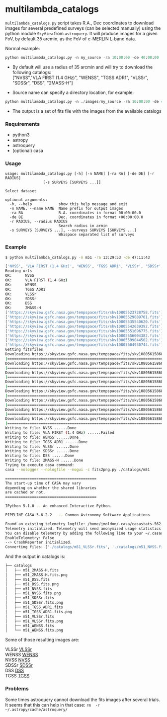 # multilambda_catalogs

`multilambda_catalogs.py` script takes R.A., Dec coordinates to download images for several predefined surveys (can be selected manually) using the python module `SkyView` from `astroquery`. It will produce images for a given FoV, by default 35 arcmin, as the FoV of e-MERLIN L-band data.

Normal example:
```python
python multilambda_catalogs.py -n my_source -ra 10:00:00 -de 40:00:00
```
- By default will use a radius of 35 arcmin and will try to download the following catalogs:  
["NVSS","VLA FIRST (1.4 GHz)", "WENSS", "TGSS ADR1", "VLSSr", "SDSSr", "DSS", "2MASS-H"]

- Source name can specify a directory location, for example:

```python
python multilambda_catalogs.py -n ./images/my_source -ra 10:00:00 -de 40:00:00
```
- The output is a set of fits file with the images from the available catalogs

### Requirements
- python3
- astropy
- astroquery
- (optional) casa


### Usage

```
usage: multilambda_catalogs.py [-h] [-n NAME] [-ra RA] [-de DE] [-r RADIUS]
                 [-s SURVEYS [SURVEYS ...]]

Select dataset

optional arguments:
  -h, --help            show this help message and exit
  -n NAME, --name NAME  Name prefix for output images
  -ra RA                R.A. coordinates in format 00:00:00.0
  -de DE                Dec. coordinates in format +00:00:00.0
  -r RADIUS, --radius RADIUS
                        Search radius in armin
  -s SURVEYS [SURVEYS ...], --surveys SURVEYS [SURVEYS ...]
                        Whispace separated list of surveys

```
### Example

```bash
$ python multilambda_catalogs.py -n m51 -ra 13:29:53 -de 47:11:43

['NVSS', 'VLA FIRST (1.4 GHz)', 'WENSS', 'TGSS ADR1', 'VLSSr', 'SDSSr', 'DSS', '2MASS-H']
Reading urls
OK:      NVSS
OK:      VLA FIRST (1.4 GHz)
OK:      WENSS
OK:      TGSS ADR1
OK:      VLSSr
OK:      SDSSr
OK:      DSS
OK:      2MASS-H
['https://skyview.gsfc.nasa.gov/tempspace/fits/skv10805523728758.fits'] NVSS
['https://skyview.gsfc.nasa.gov/tempspace/fits/skv10805529089701.fits'] VLA FIRST (1.4 GHz)
['https://skyview.gsfc.nasa.gov/tempspace/fits/skv10805535540620.fits'] WENSS
['https://skyview.gsfc.nasa.gov/tempspace/fits/skv10805542639392.fits'] TGSS ADR1
['https://skyview.gsfc.nasa.gov/tempspace/fits/skv10805551696775.fits'] VLSSr
['https://skyview.gsfc.nasa.gov/tempspace/fits/skv10805556004382.fits'] SDSSr
['https://skyview.gsfc.nasa.gov/tempspace/fits/skv10805599044502.fits'] DSS
['https://skyview.gsfc.nasa.gov/tempspace/fits/skv10805604930744.fits'] 2MASS-H
Getting fitsfiles
Downloading https://skyview.gsfc.nasa.gov/tempspace/fits/skv10805615868114_1.fits
|=======================================================================================================| 371k/371k (100.00%)         0s
Downloading https://skyview.gsfc.nasa.gov/tempspace/fits/skv10805615868114_2.fits
|=======================================================================================================| 377k/377k (100.00%)         0s
Downloading https://skyview.gsfc.nasa.gov/tempspace/fits/skv10805615868114_3.fits
|=======================================================================================================| 371k/371k (100.00%)         0s
Downloading https://skyview.gsfc.nasa.gov/tempspace/fits/skv10805615868114_4.fits
|=======================================================================================================| 371k/371k (100.00%)         2s
Downloading https://skyview.gsfc.nasa.gov/tempspace/fits/skv10805615868114_5.fits
|=======================================================================================================| 371k/371k (100.00%)         1s
Downloading https://skyview.gsfc.nasa.gov/tempspace/fits/skv10805615868114_6.fits
|=======================================================================================================| 374k/374k (100.00%)         2s
Downloading https://skyview.gsfc.nasa.gov/tempspace/fits/skv10805615868114_7.fits
|=======================================================================================================| 374k/374k (100.00%)         2s
Downloading https://skyview.gsfc.nasa.gov/tempspace/fits/skv10805615868114_8.fits
|=======================================================================================================| 377k/377k (100.00%)         0s
Writing to file: NVSS ......Done
Writing to file: VLA FIRST (1.4 GHz) ......Failed
Writing to file: WENSS ......Done
Writing to file: TGSS ADR1 ......Done
Writing to file: VLSSr ......Done
Writing to file: SDSSr ......Done
Writing to file: DSS ......Done
Writing to file: 2MASS-H ......Done
Trying to execute casa command:
casa --nologger --nologfile --nogui -c fits2png.py ./catalogs/m51

=========================================
The start-up time of CASA may vary
depending on whether the shared libraries
are cached or not.
=========================================

IPython 5.1.0 -- An enhanced Interactive Python.

PIPELINE CASA 5.6.2-2   -- Common Astronomy Software Applications

Found an existing telemetry logfile: /home/jmoldon/.casa/casastats-562-2-50eb71544ed0-20200204-162345-PIPELINE.log
Telemetry initialized. Telemetry will send anonymized usage statistics to NRAO.
You can disable telemetry by adding the following line to your ~/.casarc file:
EnableTelemetry: False
--> CrashReporter initialized.
Converting files: ['./catalogs/m51_VLSSr.fits', './catalogs/m51_NVSS.fits', './catalogs/m51_2MASS-H.fits', './catalogs/m51_DSS.fits', './catalogs/m51_SDSSr.fits', './catalogs/m51_TGSS_ADR1.fits', './catalogs/m51_WENSS.fits']
```

And the output in catalogs is:

```bash
├── catalogs
│   ├── m51_2MASS-H.fits
│   ├── m51_2MASS-H.fits.png
│   ├── m51_DSS.fits
│   ├── m51_DSS.fits.png
│   ├── m51_NVSS.fits
│   ├── m51_NVSS.fits.png
│   ├── m51_SDSSr.fits
│   ├── m51_SDSSr.fits.png
│   ├── m51_TGSS_ADR1.fits
│   ├── m51_TGSS_ADR1.fits.png
│   ├── m51_VLSSr.fits
│   ├── m51_VLSSr.fits.png
│   ├── m51_WENSS.fits
│   └── m51_WENSS.fits.png

```
Some of those resulting images are:

VLSSr
[VLSSr](example_output/m51_VLSSr.fits.png)  
WENSS
[WENSS](example_output/m51_WENSS.fits.png)  
NVSS
[NVSS](example_output/m51_NVSS.fits.png)  
SDSSr
[SDSSr](example_output/m51_SDSSr.fits.png)  
DSS
[DSS](example_output/m51_DSS.fits.png)  
TGSS
[TGSS](example_output/m51_TGSS_ADR1.fits.png)  



### Problems

Some times astroquery cannot download the fits images after several trials. It seems that this can help in that case: `rm  -r ~/.astropy/cache/astroquery/`
